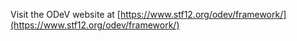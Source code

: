 Visit the ODeV website at [https://www.stf12.org/odev/framework/](https://www.stf12.org/odev/framework/)